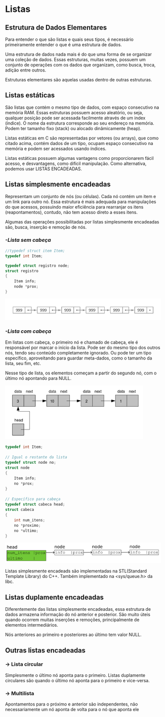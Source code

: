 # Listas

## Estrutura de Dados Elementares

Para entender o que são listas e quais seus tipos, é necessário primeiramente entender o que é uma estrutura de dados.

Uma estrutura de dados nada mais é do que uma forma de se organizar uma coleção de dados. Essas estruturas, muitas vezes, possuem um conjunto de operações com os dados que organizam, como busca, troca, adição entre outros.

Estruturas elementares são aquelas usadas dentro de outras estruturas.

## Listas estáticas

São listas que contém o mesmo tipo de dados, com espaço consecutivo na memória RAM. Essas estruturas possuem acesso aleatório, ou seja, qualquer posição pode ser acessada facilmente através de um index (índice). O nome da estrutura corresponde ao seu endereço na memória. Podem ter tamanho fixo (stack) ou alocado dinâmicamente (heap).

Listas estáticas em C são representadas por vetores (ou arrays), que como citado acima, contém dados de um tipo, ocupam espaço consecutivo na memória e podem ser acessados usando índices.

Listas estáticas possuem algumas vantagens como proporcionarem fácil acesso, e desvantagens, como difícil manipulação. Como alternativa, podemos usar LISTAS ENCADEADAS.

## Listas simplesmente encadeadas

Representam um conjunto de nós (ou células). Cada nó contém um item e um link para outro nó. Essa estrutura é mais adequada para manipulações do que acessos, possuindo maior eficiência para rearranjar os itens (reapontamentos), contudo, não tem acesso direto a esses itens.

Algumas das operações possibilitadas por listas simplesmente encadeadas são, busca, inserção e remoção de nós.

### _**-Lista sem cabeça**_

~~~~C
//typedef struct item Item;
typedef int Item;
~~~~

~~~~C
typedef struct registro node;
struct registro
{
    Item info;
    node *prox;
}
~~~~

![Alt text](imagens\image-1.png)

### _**-Lista com cabeça**_

Em listas com cabeça, o primeiro nó e chamado de cabeça, ele é responsável por marcar o início da lista. Pode ser do mesmo tipo dos outros nós, tendo seu conteúdo completamente ignorado. Ou pode ter um tipo específico, aproveitando para guardar meta-dados, como o tamanho da lista, seu fim, etc.

Nesse tipo de lista, os elementos começam a partir do segundo nó, com o último nó apontando para NULL.

![Alt text](imagens\image-2.png)

~~~C
typedef int Item;

// Igual o restante da lista
typedef struct node no;
struct node
{
    Item info;
    no *prox;
}

// Específico para cabeça
typedef struct cabeca head;
struct cabeca
{
    int num_itens;
    no *proximo;
    no *ultimo;
}
~~~

![Alt text](imagens\image-3.png)

Listas simplesmente encadeads são implementadas na STL(Standard Template Library) do C++. Também implementado na <sys/queue.h> da libc.

## Listas duplamente encadeadas

Diferentemente das listas simplesmente encadeadas, essa estrutura de dados armazena informação do nó anterior e posterior. São muito úteis quando ocorrem muitas inserções e remoções, principalmente de elementos intermediários.

Nós anteriores ao primeiro e posteriores ao último tem valor NULL.


## Outras listas encadeadas

### -> Lista circular

Simplesmente o último nó aponta para o primeiro. Listas duplamente circulares são quando o último nó aponta para o primeiro e vice-versa.

### -> Multilista

Apontamentos para o próximo e anterior são independentes, não necessariamente um nó aponta de volta para o nó que aponta ele